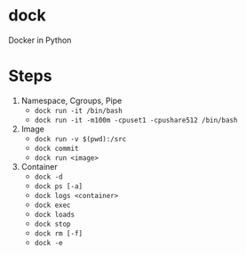 # dock
Docker in Python

# Steps

1. Namespace, Cgroups, Pipe
   - `dock run -it /bin/bash`
   - `dock run -it -m100m -cpuset1 -cpushare512 /bin/bash`
2. Image
   - `dock run -v $(pwd):/src`
   - `dock commit`
   - `dock run <image>`
3. Container
   - `dock -d`
   - `dock ps [-a]`
   - `dock logs <container>`
   - `dock exec`
   - `dock loads`
   - `dock stop`
   - `dock rm [-f]`
   - `dock -e`
